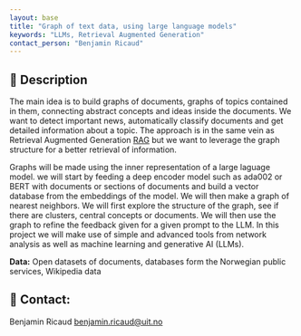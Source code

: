 ```yaml
---
layout: base
title: "Graph of text data, using large language models"
keywords: "LLMs, Retrieval Augmented Generation"
contact_person: "Benjamin Ricaud"
---
```



## 📝 Description
The main idea is to build graphs of documents, graphs of topics contained in them, connecting abstract concepts and ideas inside the documents. We want to detect important news, automatically classify documents and get detailed information about a topic. The approach is in the same vein as Retrieval Augmented Generation [RAG](https://arxiv.org/abs/2005.11401) but we want to leverage the graph structure for a better retrieval of information.

Graphs will be made using the inner representation of a large laguage model. we will start by feeding a deep encoder model such as ada002 or BERT with documents or sections of documents and build a vector database from the embeddings of the model. We will then make a graph of nearest neighbors. We will first explore the structure of the graph, see if there are clusters, central concepts or documents. We will then use the graph to refine the feedback given for a given prompt to the LLM.
In this project we will make use of simple and advanced tools from network analysis as well as machine learning and generative AI (LLMs).

**Data:** Open datasets of documents, databases form the Norwegian public services, Wikipedia data

## 📨 Contact:
Benjamin Ricaud <benjamin.ricaud@uit.no>